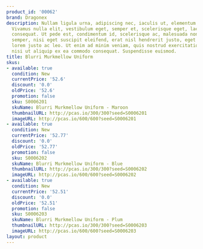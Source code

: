 ```yaml
---
product_id: '00062'
brand: Dragonex
description: Nullam ligula urna, adipiscing nec, iaculis ut, elementum non, turpis.
  Vivamus nulla elit, vestibulum eget, semper et, scelerisque eget, lacus. Aliquam
  consequat. Ut pede est, condimentum id, scelerisque ac, malesuada non, quam. Integer
  semper, nisi eget suscipit eleifend, erat nisl hendrerit justo, eget vestibulum
  lorem justo ac leo. Ut enim ad minim veniam, quis nostrud exercitation ullamco laboris
  nisi ut aliquip ex ea commodo consequat. Suspendisse euismod.
title: Blurri Murkmellow Uniform
skus:
- available: true
  condition: New
  currentPrice: '52.6'
  discount: '0.0'
  oldPrice: '52.6'
  promotion: false
  sku: S0006201
  skuName: Blurri Murkmellow Uniform - Maroon
  thumbnailURL: http://pcas.io/300/300?seed=S0006201
  imageURL: http://pcas.io/600/600?seed=S0006201
- available: true
  condition: New
  currentPrice: '52.77'
  discount: '0.0'
  oldPrice: '52.77'
  promotion: false
  sku: S0006202
  skuName: Blurri Murkmellow Uniform - Blue
  thumbnailURL: http://pcas.io/300/300?seed=S0006202
  imageURL: http://pcas.io/600/600?seed=S0006202
- available: true
  condition: New
  currentPrice: '52.51'
  discount: '0.0'
  oldPrice: '52.51'
  promotion: false
  sku: S0006203
  skuName: Blurri Murkmellow Uniform - Plum
  thumbnailURL: http://pcas.io/300/300?seed=S0006203
  imageURL: http://pcas.io/600/600?seed=S0006203
layout: product
---
```

